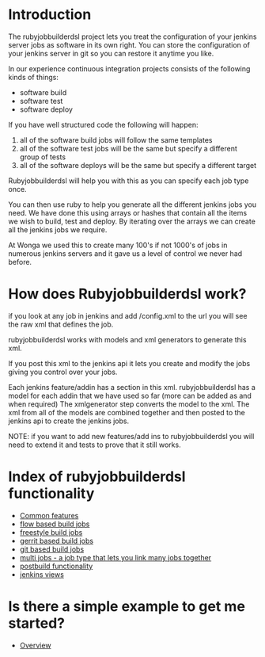 # Introduction

The rubyjobbuilderdsl project lets you treat the configuration of your jenkins server jobs as software in its own right.
You can store the configuration of your jenkins server in git so you can restore it anytime you like.

In our experience continuous integration projects consists of the following kinds of things:

* software build
* software test
* software deploy

If you have well structured code the following will happen:

1. all of the software build jobs will follow the same templates
2. all of the software test jobs will be the same but specify a different group of tests
3. all of the software deploys will be the same but specify a different target

Rubyjobbuilderdsl will help you with this as you can specify each job type once.

You can then use ruby to help you generate all the different jenkins jobs you need.
We have done this using arrays or hashes that contain all the items we wish to build, test and deploy.
By iterating over the arrays we can create all the jenkins jobs we require.

At Wonga we used this to create many 100's if not 1000's of jobs in numerous jenkins servers and it gave us a level of control we never had before.

# How does Rubyjobbuilderdsl work?

if you look at any job in jenkins and add /config.xml to the url you will see the raw xml that defines the job.

rubyjobbuilderdsl works with models and xml generators to generate this xml.

If you post this xml to the jenkins api it lets you create and modify the jobs giving you control over your jobs.

Each jenkins feature/addin has a section in this xml.
rubyjobbuilderdsl has a model for each addin that we have used so far (more can be added as and when required)
The xmlgenerator step converts the model to the xml.
The xml from all of the models are combined together and then posted to the jenkins api to create the jenkins jobs.

NOTE: if you want to add new features/add ins to rubyjobbuilderdsl you will need to extend it and tests to prove that it still works.

# Index of rubyjobbuilderdsl functionality

* [Common features](docs/common.md)
* [flow based build jobs](docs/flow.md)
* [freestyle build jobs](docs/freestyle.md)
* [gerrit based build jobs](docs/gerrit.md)
* [git based build jobs](docs/git.md)
* [multi jobs - a job type that lets you link many jobs together](docs/multi.md)
* [postbuild functionality](docs/postbuild.md)
* [jenkins views](docs/view.md)

# Is there a simple example to get me started?

* [Overview](docs/overview.md)
